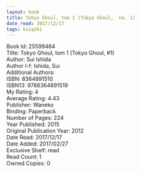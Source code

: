 ```yaml
---
layout: book
title: Tokyo Ghoul, tom 1 (Tokyo Ghoul,  no. 1)
date_read: 2017/12/17
tags: książki
---
```


Book Id: 25599464<br />
Title: Tokyo Ghoul, tom 1 (Tokyo Ghoul, #1)<br />
Author: Sui Ishida<br />
Author l-f: Ishida, Sui<br />
Additional Authors: <br />
ISBN: 8364891510<br />
ISBN13: 9788364891519<br />
My Rating: 4<br />
Average Rating: 4.43<br />
Publisher: Waneko<br />
Binding: Paperback<br />
Number of Pages: 224<br />
Year Published: 2015<br />
Original Publication Year: 2012<br />
Date Read: 2017/12/17<br />
Date Added: 2017/02/27<br />
Exclusive Shelf: read<br />
Read Count: 1<br />
Owned Copies: 0<br />


